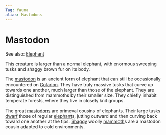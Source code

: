 ```yaml
---
Tag: fauna
alias: Mastodons
---
```

# Mastodon
See also: [Elephant](Elephant)

This creature is larger than a normal elephant, with enormous sweeping tusks and shaggy brown fur on its body.

The [mastodon](https://pathfinderwiki.com/wiki/Elephant) is an ancient form of elephant that can still be occasionally encountered on [Golarion](Golarion). They have truly massive tusks that curve up towards one another, much larger than those of the elephant. They are distinguished from mammoths by their smaller size. They chiefly inhabit temperate forests, where they live in closely knit groups.

The great [mastodons](https://www.d20pfsrd.com/bestiary/monster-listings/animals/elephant/elephant-mastodon/) are primeval cousins of elephants. Their large tusks [dwarf](dwarf) those of regular [elephant](elephant)s, jutting outward and then curving back toward one another at the tips. [Shaggy](Shaggy-Shemven) woolly [mammoth](mammoth)s are a mastodon cousin adapted to cold environments.